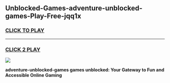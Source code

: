 
## Unblocked-Games-adventure-unblocked-games-Play-Free-jqq1x
<h3>
<a href="https://premium76.site?title=adventure-unblocked-games&ref=23A">CLICK TO PLAY</a></h3>
<hr>

<h3>
<a href="https://premium76.site?title=adventure-unblocked-games&ref=23A">CLICK 2 PLAY</a>
  
</h3>

<a href="https://premium76.site?title=adventure-unblocked-games&ref=23A"><img src="https://clearcache.store/games.png"></a>


**adventure-unblocked-games games unblocked: Your Gateway to Fun and Accessible Online Gaming**
